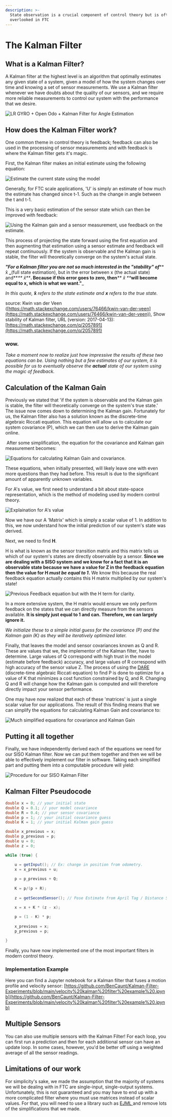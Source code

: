 ```yaml
---
description: >-
  State observation is a crucial component of control theory but is often
  overlooked in FTC
---
```


# The Kalman Filter

## What is a Kalman Filter?

A Kalman filter at the highest level is an algorithm that optimally estimates any given state of a system, given a model of how the system changes over time and knowing a set of sensor measurements. We use a Kalman filter whenever we have doubts about the quality of our sensors, and we require more reliable measurements to control our system with the performance that we desire.

![LR GYRO + Open Odo + Kalman Filter for Angle Estimation](../.gitbook/assets/optimal-sensor-estimation.png)

## How does the Kalman Filter work?&#x20;

One common theme in control theory is feedback; feedback can also be used in the processing of sensor measurements and with feedback is where the Kalman filter gets it's magic.&#x20;

First, the Kalman filter makes an initial estimate using the following equation:

![Estimate the current state using the model ](../.gitbook/assets/kalman-filter-state-projection.png)

Generally, for FTC scale applications, 'U' is simply an estimate of how much the estimate has changed since t-1. Such as the change in angle between the t and t-1.

This is a very basic estimation of the sensor state which can then be improved with feedback:&#x20;

![Using the Kalman gain and a sensor measurement, use feedback on the estimate.](../.gitbook/assets/kalman-gain-op.png)

This process of projecting the state forward using the first equation and then augmenting that estimation using a sensor estimate and feedback will repeat continuously. If the system is observable and the Kalman gain is stable, the filter will theoretically converge on the system's actual state.

_**"For a Kalman filter you are not so much interested in the "stability" of**_**  x̂ **_**(full state estimation), but in the error between x (the actual state) and**_** x̂**_**. Because if this error goes to zero, then**_** x̂ **_**will become equal to x, which is what we want."**_&#x20;

_In this quote,_ **x̂** _refers to the state estimate and **x** refers to the true state._&#x20;

source: Kwin van der Veen ([https://math.stackexchange.com/users/76466/kwin-van-der-veen](https://math.stackexchange.com/users/76466/kwin-van-der-veen)), Show stability of Kalman filter, URL (version: 2017-04-13): [https://math.stackexchange.com/q/2057891](https://math.stackexchange.com/q/2057891)

### wow.

_Take a moment now to realize just how impressive the results of these two equations can be. Using nothing but a few estimates of our system, it is possible for us to eventually observe the **actual** state of our system using the magic of feedback._&#x20;

## Calculation of the Kalman Gain&#x20;

Previously we stated that 'if the system is observable and the Kalman gain is stable, the filter will theoretically converge on the system's true state.' The issue now comes down to determining the Kalman gain. Fortunately for us, the Kalman filter also has a solution known as the discrete-time algebraic Riccati equation. This equation will allow us to calculate our system covariance (P), which we can then use to derive the Kalman gain online.

‌ After some simplification, the equation for the covariance and Kalman gain measurement becomes:

![Equations for calculating Kalman Gain and covariance.](../.gitbook/assets/kalman-gain-and-covariance-calculation.png)

These equations, when initially presented, will likely leave one with even more questions than they had before. This result is due to the significant amount of apparently unknown variables.

For A's value, we first need to understand a bit about state-space representation, which is the method of modeling used by modern control theory.

![Explaination for A's value](../.gitbook/assets/fix-typo-aaaa.png)

Now we have our A 'Matrix' which is simply a scalar value of 1.  In addition to this, we now understand how the initial prediction of our system's state was derived. &#x20;

Next, we need to find **H**.

H is what is known as the sensor transition matrix and this matrix tells us which of our system's states are directly observable by a sensor. **Since we are dealing with a SISO system and we know for a fact that it is an observable state because we have a value for Z in the feedback equation then the value for H **_**must be equal to 1**_**.** We know this because the real feedback equation actually contains this H matrix multiplied by our system's state!

![Previous Feedback equation but with the H term for clarity.](../.gitbook/assets/real-feedback-term.png)

In a more extensive system, the H matrix would ensure we only perform feedback on the states that we can directly measure from the sensors available. **It is simply just equal to 1 and can. Therefore, we can largely ignore it.**&#x20;

_We initialize these to a simple initial guess for the covariance (P) and the Kalman gain (K) as they will be iteratively optimized later._&#x20;

Finally, that leaves the model and sensor covariances known as Q and R. These are values that we, the implementor of the Kalman filter, have to determine. Large values of Q correspond with high trust in the model (estimate before feedback) accuracy, and large values of R correspond with high accuracy of the sensor value Z. The process of using the [DARE ](https://en.wikipedia.org/wiki/Algebraic\_Riccati\_equation)(discrete-time algebraic Riccati equation) to find P is done to optimize for a value of K that minimizes a cost function constrained by Q, and R. Changing Q and R will change how the Kalman gain is computed and will therefore directly impact your sensor performance.&#x20;

One may have now realized that each of these 'matrices' is just a single scalar value for our applications. The result of this finding means that we can simplify the equations for calculating Kalman Gain and covariance to:

![Much simplified equations for covariance and Kalman Gain ](../.gitbook/assets/covariance-and-kalman-gain-simplified-equation-derivation.png)

## Putting it all together

Finally, we have independently derived each of the equations we need for our SISO Kalman filter.  Now we can put them together and then we will be able to effectively implement our filter in software.  Taking each simplified part and putting them into a computable procedure will yield:&#x20;

![Procedure for our SISO Kalman Filter](../.gitbook/assets/final-kalman-filter-derivation.png)

## Kalman Filter Pseudocode

```java
double x = 0; // your initial state
double Q = 0.1; // your model covariance
double R = 0.4; // your sensor covariance
double p = 1; // your initial covariance guess
double K = 1; // your initial Kalman gain guess

double x_previous = x;
double p_previous = p;
double u = 0;
double z = 0; 

while (true) {

    u = getInput(); // Ex: change in position from odometry.
    x = x_previous + u;
    
    p = p_previous + Q;
    
    K = p/(p + R);
    
    z = getSecondSensor(); // Pose Estimate from April Tag / Distance Sensor 

    x = x + K * (z - x);
    
    p = (1 - K) * p;
    
    x_previous = x;
    p_previous = p;

}
```

Finally, you have now implemented one of the most important filters in modern control theory. &#x20;

### Implementation Example

Here you can find a Jupyter notebook for a Kalman filter that fuses a motion profile and velocity sensor: [https://github.com/BenCaunt/Kalman-Filter-Experiments/blob/main/velocity%20kalman%20filter%20example%20.ipynb](https://github.com/BenCaunt/Kalman-Filter-Experiments/blob/main/velocity%20kalman%20filter%20example%20.ipynb)


## Multiple Sensors
You can also use multiple sensors with the Kalman Filter! For each loop, you can first run a prediction and then for each additional sensor can have an update loop. In some cases, however, you'd be better off using a weighted average of all the sensor readings. 
## Limitations of our work

For simplicity's sake, we made the assumption that the majority of systems we will be dealing with in FTC are single-input, single-output systems.  Unfortunately, this is not guaranteed and you may have to end up with a more complicated filter where you must use matrices instead of scalar values.  For that, you will need to use a library such as [EJML ](http://ejml.org/wiki/index.php?title=Main\_Page)and remove lots of the simplifications that we made.&#x20;
